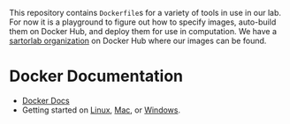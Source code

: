 This repository contains `Dockerfile`s for a variety of tools in use in our lab. For now it is a playground to figure out how to specify images, auto-build them on Docker Hub, and deploy them for use in computation. We have a [sartorlab organization](https://hub.docker.com/u/sartorlab/) on Docker Hub where our images can be found.

# Docker Documentation

* [Docker Docs](https://docs.docker.com)
* Getting started on [Linux](https://docs.docker.com/linux/), [Mac](https://docs.docker.com/mac/), or [Windows](https://docs.docker.com/windows/).
